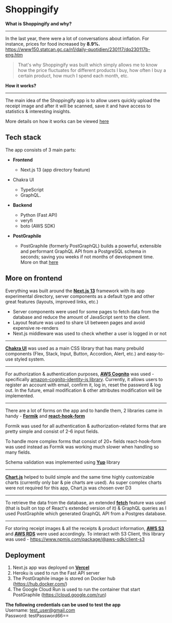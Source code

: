 # Shoppingify

**What is Shoppingify and why?**

---

In the last year, there were a lot of conversations about inflation.
For instance, prices for food increased by **8.9%.**
<https://www150.statcan.gc.ca/n1/daily-quotidien/230117/dq230117b-eng.htm>

> That's why Shoppingify was built which simply allows me to know how the price fluctuates for different products I buy, how often I buy a certain product, how much I spend each month, etc.

**How it works?**

 ---

The main idea of the Shoppingify app is to allow users quickly upload the receipt image and after it will be scanned, save it and have access to statistics & interesting insights.

More details on how it works can be viewed [here](https://github.com/Kai4ik/shoppingify-2.0-frontend/wiki)

## **Tech stack**

The app consists of 3 main parts:

- **Frontend**
  - Next.js 13 (app directory feature)
- Chakra UI
  - TypeScript
  - GraphQL.

- **Backend**
  - Python (Fast API)
  - veryfi
  - boto (AWS SDK)

- **PostGraphile**
  - PostGraphile (formerly PostGraphQL) builds a powerful, extensible and performant GraphQL API from a PostgreSQL   schema in seconds; saving you weeks if not months of development time. <br/>More on that [here](https://github.com/Kai4ik/shoppingify-2.0-pgql)

## **More on frontend**

Everything was built around the **[Next.js 13](https://nextjs.org/blog/next-13#server-components)** framework with its app experimental directory, server components as a default type and other great features (layouts,  improved links, etc.)

- Server components were used for some pages to fetch data from the database and reduce the amount of JavaScript sent to the client.
- Layout feature was used to share UI between pages and avoid expensive re-renders
- Next.js middleware was used to check whether a user is logged in or not

 ---
 **[Chakra UI](https://chakra-ui.com/)** was used as a main CSS library that has many prebuild components (Flex, Stack, Input, Button, Accordion, Alert, etc.) and easy-to-use styled system.

---
For authorization & authentication purposes, **[AWS Cognito](https://aws.amazon.com/cognito/)** was used - specifically [amazon-cognito-identity-js library](https://www.npmjs.com/package/amazon-cognito-identity-js).
Currently, it allows users to register an account with email, confirm it, log in, reset the password & log out.
In the future, email modification & other attributes modification will be implemented.

 ---
There are a lot of forms on the app and to handle them, 2 libraries came in handy - **[Formik](https://formik.org/docs/overview)** and **[react-hook-form](https://www.npmjs.com/package/react-hook-form)**

Formik was used for all authentication & authorization-related forms that are pretty simple and consist of 2-6 input fields.

To handle more complex forms that consist of 20+ fields react-hook-form was used instead as Formik was working much slower when handling so many fields.

Schema validation was implemented using **[Yup](https://www.npmjs.com/package/yup)** library

---
**[Chart.js](https://www.chartjs.org/docs/latest/)** helped to build simple and the same time highly customizable charts (currently only bar & pie charts are used).
As super complex charts were not required for this app, Chart.js was chosen over D3

---
To retrieve the data from the database, an extended **[fetch](https://beta.nextjs.org/docs/data-fetching/fetching)** feature was used (that is built on top of React's extended version of it) & GraphQL queries as I used PostGraphile which generated GraphQL API from a Postgres database.

---
 For storing receipt images & all the receipts & product information, **[AWS S3](https://aws.amazon.com/s3/)** and **[AWS RDS](https://aws.amazon.com/rds/)** were used accordingly.
 To interact with S3 Client, this library was used - <https://www.npmjs.com/package/@aws-sdk/client-s3>

## **Deployment**

 1. Next.js app was deployed on **[Vercel](https://vercel.com/docs)**
 2. Heroku is used to run the Fast API server
 3. The PostGraphile image is stored on Docker hub (<https://hub.docker.com/>)
 4. The Google Cloud Run is used to run the container that start PostGraphile (<https://cloud.google.com/run>)

**The following credentials can be used to test the app** \
Username: test_user@gmail.com \
Password: testPassword66==
